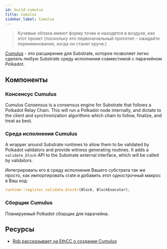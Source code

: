 ```yaml
---
id: build-cumulus
title: Cumulus
sidebar_label: Cumulus
---
```


> Кучевые облака имеют форму точек и находятся в воздухе, как этот проект (поскольку это первоначальный прототип - ожидайте переименования, когда он станет круче.)

[Cumulus](https://github.com/paritytech/cumulus) - это расширение для Substrate, которое позволяет легко сделать любую Substrate среду исполнения совместимой с парачейном Polkadot.

## Компоненты

### Консенсус Cumulus

Cumulus Consensus is a consensus engine for Substrate that follows a Polkadot Relay Chain. This will run a Polkadot node internally, and dictate to the client and synchronization algorithms which chain to follow, finalize, and treat as best.

### Среда исполнения Cumulus

A wrapper around Substrate runtimes to allow them to be validated by Polkadot validators and provide witness generating routines. It adds a `validate_block` API to the Substrate external interface, which will be called by validators.

Интегрировать его в среду исполнения Вашего субстрата так же просто, как импортировать crate и добавить этот однострочный макрос в Ваш код:

```rust
runtime::register_validate_block!(Block, BlockExecutor);
```

### Сборщик Cumulus

Планируемый Polkadot сборщик для парачейна.

## Ресурсы

- [Rob рассказывает на EthCC о создании Cumulus](https://www.youtube.com/watch?v=thgtXq5YMOo)
